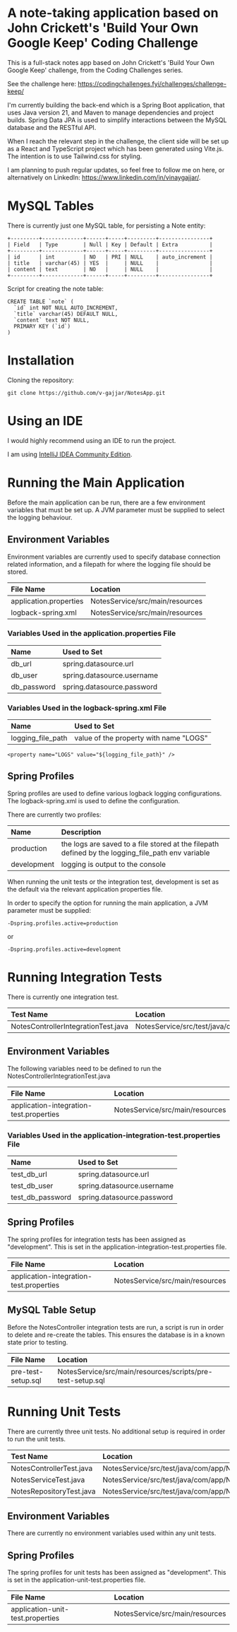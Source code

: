 # A note-taking application based on John Crickett's 'Build Your Own Google Keep' Coding Challenge

This is a full-stack notes app based on John Crickett's 'Build Your Own Google Keep' challenge, from the Coding Challenges series.

See the challenge here: https://codingchallenges.fyi/challenges/challenge-keep/

I'm currently building the back-end which is a Spring Boot application, that uses Java version 21, and Maven to manage dependencies and project builds. Spring Data JPA is used to simplify interactions between the MySQL database and the RESTful API.

When I reach the relevant step in the challenge, the client side will be set up as a React and TypeScript project which has been generated using Vite.js. The intention is to use Tailwind.css for styling. 

I am planning to push regular updates, so feel free to follow me on here, or alternatively on LinkedIn: https://www.linkedin.com/in/vinaygajjar/.

# MySQL Tables
There is currently just one MySQL table, for persisting a Note entity:

```
+---------+-------------+------+-----+---------+----------------+
| Field   | Type        | Null | Key | Default | Extra          |
+---------+-------------+------+-----+---------+----------------+
| id      | int         | NO   | PRI | NULL    | auto_increment |
| title   | varchar(45) | YES  |     | NULL    |                |
| content | text        | NO   |     | NULL    |                |
+---------+-------------+------+-----+---------+----------------+
```
Script for creating the note table: 

```
CREATE TABLE `note` (
  `id` int NOT NULL AUTO_INCREMENT,
  `title` varchar(45) DEFAULT NULL,
  `content` text NOT NULL,
  PRIMARY KEY (`id`)
)
```

# Installation

Cloning the repository: 
```
git clone https://github.com/v-gajjar/NotesApp.git
```

# Using an IDE
I would highly recommend using an IDE to run the project. 

I am using [IntelliJ IDEA Community Edition](https://www.jetbrains.com/idea/download).

# Running the Main Application
Before the main application can be run, there are a few environment variables that must be set up. 
A JVM parameter must be supplied to select the logging behaviour.

## Environment Variables
Environment variables are currently used to specify database connection related information, and a filepath for where the logging file should be stored. 


| File Name | Location |
| :--- | :--- |
| application.properties | NotesService/src/main/resources |
| logback-spring.xml | NotesService/src/main/resources |


### Variables Used in the application.properties File 

| Name | Used to Set |
| :--- | :--- |
| db_url | spring.datasource.url |
| db_user | spring.datasource.username|
| db_password | spring.datasource.password |

### Variables Used in the logback-spring.xml File 

| Name | Used to Set |
| :--- | :--- |
| logging_file_path | value of the property with name "LOGS" |

```
<property name="LOGS" value="${logging_file_path}" />
```

## Spring Profiles
Spring profiles are used to define various logback logging configurations. The logback-spring.xml is used to define the configuration. 

There are currently two profiles:

| Name | Description |
| :--- | :--- |
| production | the logs are saved to a file stored at the filepath defined by the logging_file_path env variable |
| development | logging is output to the console |

When running the unit tests or the integration test, development is set as the default via the relevant application properties file.

In order to specify the option for running the main application, a JVM parameter must be supplied:
```
-Dspring.profiles.active=production
```
or 
```
-Dspring.profiles.active=development
```

# Running Integration Tests
There is currently one integration test.

| Test Name | Location |
| :--- | :--- |
| NotesControllerIntegrationTest.java | NotesService/src/test/java/com/app/NotesService/controller/ |

## Environment Variables
The following variables need to be defined to run the NotesControllerIntegrationTest.java

| File Name | Location |
| :--- | :--- |
| application-integration-test.properties | NotesService/src/main/resources |


### Variables Used in the application-integration-test.properties File

| Name | Used to Set |
| :--- | :--- |
| test_db_url | spring.datasource.url |
| test_db_user | spring.datasource.username |
| test_db_password | spring.datasource.password |

## Spring Profiles
The spring profiles for integration tests has been assigned as "development". This is set in the application-integration-test.properties file.

| File Name | Location |
| :--- | :--- |
| application-integration-test.properties | NotesService/src/main/resources |

## MySQL Table Setup
Before the NotesController integration tests are run, a script is run in order to delete and re-create the tables. This ensures the database is in a known state prior to testing.

| File Name | Location |
| :--- | :--- |
| pre-test-setup.sql | NotesService/src/main/resources/scripts/pre-test-setup.sql |

# Running Unit Tests
There are currently three unit tests. No additional setup is required in order to run the unit tests. 

| Test Name | Location |
| :--- | :--- |
| NotesControllerTest.java | NotesService/src/test/java/com/app/NotesService/controller/ |
| NotesServiceTest.java | NotesService/src/test/java/com/app/NotesService/service/ |
| NotesRepositoryTest.java | NotesService/src/test/java/com/app/NotesService/repository/ |

## Environment Variables
There are currently no environment variables used within any unit tests.

## Spring Profiles
The spring profiles for unit tests has been assigned as "development". This is set in the application-unit-test.properties file.

| File Name | Location |
| :--- | :--- |
| application-unit-test.properties | NotesService/src/main/resources |













